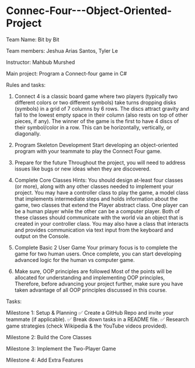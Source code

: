 # Connec-Four---Object-Oriented-Project

Team Name: Bit by Bit

Team members: Jeshua Arias Santos, Tyler Le

Instructor: Mahbub Murshed

Main project: Program a Connect-four game in C#

Rules and tasks:

1. Connect 4 is a classic board game where two players (typically two different colors or two different symbols) take turns dropping disks (symbols) in a grid of 7 columns by 6 rows. The discs attract gravity and fall to the lowest empty space in their column (also rests on top of other pieces, if any). The winner of the game is the first to have 4 discs of their symbol/color in a row. This can be horizontally, vertically, or diagonally.
2. Program Skeleton Development	Start developing an object-oriented program with your teammate to play the Connect Four game.
  
3. Prepare for the future	Throughout the project, you will need to address issues like bugs or new ideas when they are discovered.

4. Complete Core Classes	Hints: You should design at-least four classes (or more), along with any other classes needed to implement your project. You may have a controller class to play the game, a model class that implements intermediate steps and holds information about the game, two classes that extend the Player abstract class. One player can be a human player while the other can be a computer player. Both of these classes should communicate with the world via an object that is created in your controller class. You may also have a class that interacts and provides communication via text input from the keyboard and output on the Console.

5.	Complete Basic 2 User Game	Your primary focus is to complete the game for two human users. Once complete, you can start developing advanced logic for the human vs computer game.
6.	Make sure, OOP principles are followed	Most of the points will be allocated for understanding and implementing OOP principles, Therefore, before advancing your project further, make sure you have taken advantage of all OOP principles discussed in this course.


Tasks:

Milestone 1: Setup & Planning
✅ Create a GitHub Repo and invite your teammate (if applicable).
✅ Break down tasks in a README file.
✅ Research game strategies (check Wikipedia & the YouTube videos provided).

Milestone 2: Build the Core Classes

Milestone 3: Implement the Two-Player Game

Milestone 4: Add Extra Features

